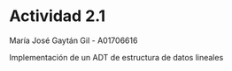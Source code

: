 # Actividad 2.1 
María José Gaytán Gil - A01706616

Implementación de un ADT de estructura de datos lineales
